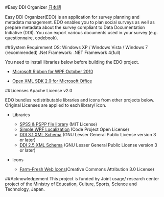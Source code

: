 #Easy DDI Organizer
[日本語](readme_ja.md)

Easy DDI Organizer\(EDO\) is an application for survey planning and metadata management. EDO enables you to plan social surveys as well as prepare metadata about the survey compliant to Data Documentation Initiative \(DDI\). You can export various documents used in your survey \(e.g. questionnaire, codebook\).


##System Requirement
OS: Windows XP / Windows Vista / Windows 7 \(recommended)
.Net Framework: .NET Framework 4\(full\)

You need to install libraries below before building the EDO project.

* [Microsoft Ribbon for WPF October 2010](http://www.microsoft.com/en-us/download/details.aspx?id=11877)

* [Open XML SDK 2.0 for Microsoft Office](http://www.microsoft.com/en-us/download/details.aspx?id=5124)


##Licenses
Apache License v2.0

EDO bundles redistributable libraries and icons from other projects below. 
Original Licenses are applied to each library/ icon.

* Libraries
  - [SPSS & PSPP file library](http://spsslib.codeplex.com/) \(MIT License\)
  - [Simple WPF Localization](http://www.codeproject.com/Articles/30035/Simple-WPF-Localization) (Code Project Open License)
  - [DDI 3.1 XML Schema](http://www.ddialliance.org/Specification/DDI-Lifecycle/3.1/) (GNU Lesser General Public License version 3 or later)
  - [DDI 2.5 XML Schema](http://www.ddialliance.org/Specification/DDI-Codebook/2.5/) (GNU Lesser General Public License version 3 or later)

* Icons
  - [Farm-Fresh Web Icons](http://www.fatcow.com/free-icons)(Creative Commons Attribution 3.0 License)

##Acknowledgement
This project is funded by Joint usage/ research center project of the Ministry of Education, Culture, Sports, Science and Technology, Japan.
